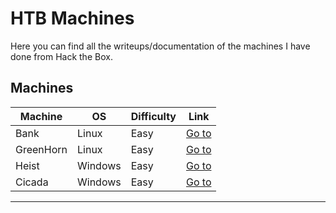 # HTB Machines

Here you can find all the writeups/documentation of the machines I have done from Hack the Box.

## Machines 

| Machine | OS    | Difficulty | Link                                      |
|---------|-------|------------|-------------------------------------------|
| Bank    | Linux | Easy       | [Go to](./Bank/README.md)                 |
| GreenHorn | Linux | Easy     | [Go to](./GreenHorn/README.md)            |
| Heist   | Windows | Easy     | [Go to](./Heist/README.md)                |
| Cicada  | Windows | Easy     | [Go to](./Cicada/README.md)               |

---